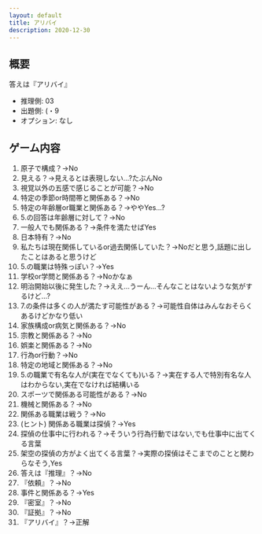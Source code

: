 ```yaml
---
layout: default
title: アリバイ
description: 2020-12-30
---
```


## 概要

答えは『アリバイ』

- 推理側: 03
- 出題側: (・9
- オプション: なし

## ゲーム内容

1. 原子で構成？→No
2. 見える？→見えるとは表現しない…?たぶんNo
3. 視覚以外の五感で感じることが可能？→No
4. 特定の季節or時間帯と関係ある？→No
5. 特定の年齢層or職業と関係ある？→ややYes…?
6. 5.の回答は年齢層に対して？→No
7. 一般人でも関係ある？→条件を満たせばYes
8. 日本特有？→No
9. 私たちは現在関係しているor過去関係していた？→Noだと思う,話題に出したことはあると思うけど
10. 5.の職業は特殊っぽい？→Yes
11. 学校or学問と関係ある？→Noかなぁ
12. 明治開始以後に発生した？→ええ…うーん…そんなことはないような気がするけど…?
13. 7.の条件は多くの人が満たす可能性がある？→可能性自体はみんなおそらくあるけどかなり低い
14. 家族構成or病気と関係ある？→No
15. 宗教と関係ある？→No
16. 娯楽と関係ある？→No
17. 行為or行動？→No
18. 特定の地域と関係ある？→No
19. 5.の職業で有名な人が(実在でなくても)いる？→実在する人で特別有名な人はわからない,実在でなければ結構いる
20. スポーツで関係ある可能性がある？→No
21. 機械と関係ある？→No
22. 関係ある職業は戦う？→No
23. (ヒント) 関係ある職業は探偵？→Yes
24. 探偵の仕事中に行われる？→そういう行為行動ではない,でも仕事中に出てくる言葉
25. 架空の探偵の方がよく出てくる言葉？→実際の探偵はそこまでのことと関わらなそう,Yes
26. 答えは『推理』？→No
27. 『依頼』？→No
28. 事件と関係ある？→Yes
29. 『密室』？→No
30. 『証拠』？→No
31. 『アリバイ』？→正解

